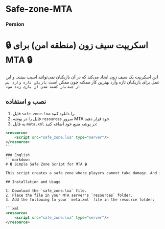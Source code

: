 # Safe-zone-MTA

### Persion 
# 🔒 اسکریپت سیف زون (منطقه امن) برای MTA 🔒

این اسکریپت یک سیف زون ایجاد می‌کند که در آن بازیکنان نمی‌توانند آسیب ببینند. و این عمل برای بازیکنان تازه وارد بهترین کار ممکنه چون ممکن است 
`بازیکن تازه وارد پس از چندبار کشته شدن از بازی زده شود`

## نصب و استفاده

1. فایل `safe_zone.lua` را دانلود کنید.
2. فایل را در پوشه `resources` سرور MTA خود قرار دهید.
3. به فایل `meta.xml` در پوشه منبع خود اضافه کنید:

```xml
<resource>
    <script src="safe_zone.lua" type="server"/>
</resource>
'''

### English
```markdown
# 🔒 Simple Safe Zone Script for MTA 🔒

This script creates a safe zone where players cannot take damage. And it's best for new players because it's possible ``The new player was kicked out of the game after being killed a few times.''

## Installation and Usage

1. Download the `safe_zone.lua` file.
2. Place the file in your MTA server's `resources` folder.
3. Add the following to your `meta.xml` file in the resource folder:

```xml
<resource>
    <script src="safe_zone.lua" type="server"/>
</resource>
